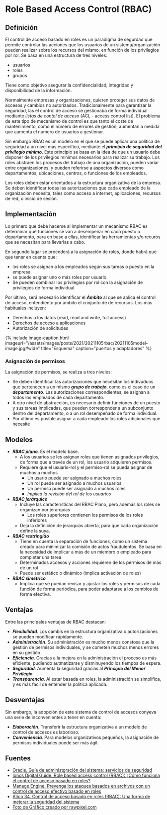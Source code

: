 # Role Based Access Control (RBAC)

## Definición

El control de acceso basado en roles es un paradigma de segurdad que permite controlar las acciones que los usuarios de un sistema/organización pueden realizar sobre los recursos del mismo, en función de los privilegios por rol. Se basa en una estructura de tres niveles:

* usuarios
* roles
* grupos

Tiene como objetivo asegurar la confidencialidad, integridad y disponibilidad de la información.

Normalmente empresas y organizaciones, quieren proteger sus datos de accesos y cambios no autorizados. Tradicionalmente para garantizar la seguridad, las el control de acceso se gestionaba de forma individual mediante *listas de contol de acceso* (ACL - access control list). El problema de este tipo de mecanismo de control es que tanto el coste de mantenimiento, como el número de errores de gestión, aumentan a medida que aumenta el número de usuarios a gestionar.

Sin embargo RBAC es un modelo en el que se puede aplicar una política de seguridad a un nivel más específico, mediante el **_principio de seguridad del privilegio mínimo_**. Este principio se basa en la idea de que un usuario debe disponer de los privilegios mínimos necesarios para realizar su trabajo. Los roles abstraen los procesos del trabajo de una organización, pueden variar entre organizaciones, y pueden referirse a aspectos diversos como departamentos, ubicaciones, centros, o funciones de los empleados.

Los roles deben estar orientados a la estructura organizativa de la empresa. Se deben identificar todas las autorizaciones que cada empleado de la organización necesita, tales como acceso a internet, aplicaciones, recursos de red, o inicio de sesión.

## Implementación

Lo primero que debe hacerse al implementar un mecanismo RBAC es determinar qué funciones se van a desempeñar en cada puesto o departamento, para en base a ellas, identificar las herramientas y/o recuros que se necesitan para llevarlas a cabo.

En segundo lugar se procederá a la asignación de roles, donde habrá que que tener en cuenta que:

* los roles se asignan a los empleados según sus tareas o puesto en la empresa
* se puede asignar uno o más roles por usuario
* Se pueden combinar los privilegios por rol con la asignación de privilegios de forma individual.

Por último, será necesario identificar el **_Ámbito_** al que se aplica el control de acceso, entendiento por ámbito el conjunto de de recursos. Los más habituales incluyen:

* Derechos a los datos (read, read and write, full access)
* Derechos de acceso a aplicaciones
* Autorización de solicitudes

{% include image-caption.html imageurl="/assets/images/posts/2021/20211105rbac/20211105model-image.jpg#wide"
title="Esquema" caption="puertos y adaptadores" %}
  
### Asignación de permisos

La asignación de permisos, se realiza a tres niveles:

* Se deben identificar las autorizaciones que necesitan los indivuduos que pertenecen a un mismo **_grupo de trabajo_**, como es el caso de un **_departamento_**. Las autorizaciones correspondientes, se asignan a todos los empleados de cada departamento.
* A otro nivel de abstracción, es necesario definir funciones de un puesto y sus tareas implicadas, que pueden corresponder a un subconjunto dentro del departamento, o a un rol desempeñado de forma individual.
* Por último es posible asignar a cada empleado los roles adicionales que necesite

## Modelos

* **_RBAC plano_**. Es el modelo base.
  * A los usuarios se les asignan roles que tienen asignados privilegios, de forma que a través de un rol, los usuario adquieren permisos.
  * Requiere que el usuario-rol y el permiso-rol se pueda asignar de muchos a muchos
    * Un usario puede ser asignado a muchos roles
    * Un rol puede ser asignado a muchos usuarios
    * Un permiso puede ser asignado a muchos roles
    * _Implica la revisión del rol de los usuarios_
* **_RBAC jerárquico_**
  * Incluye las características del RBAC Plano, pero además los roles se organizan por jerarquías
    * Los roles superiores contienen los permisos de los roles inferiores
  * Deja la definición de jerarquías abierta, para que cada organización define la suya.
* **_RBAC restringido_**
  * Tiene en cuenta la separación de funciones, como un sistema creado para minimizar la comisión de actos fraudulentos. Se basa en la necesidad de implicar a más de un miembro o empleado para completar una tarea.
  * Determinados accesos y acciones requieren de los permisos de más de un rol
  * Puede ser estático o dinámico (implica activación de roles)
* **_RBAC simétrico_**
  * Implica que se puedan revisar y ajustar los roles y permisos de cada función de forma periódica, para poder adaptarse a los cambios de forma efectiva.

## Ventajas

Entre las principales ventajas de RBAC destacan:

* **_Flexibilidad_**. Los cambis en la estructura organizativa o autorizaciones se pueden modificar rápidamente.
* **_Administración_**. Su administración es mucho menos constosa que la gestión de permisos individuales, y se cometen muchos menos errores en su gestión
* **_Eficiencia_**. Gracias a la mejora en la administración el proceso es más eficiente, pudiendo autmatizarse y disminuyendo los tiempos de espera.
* **_Seguridad_**. Aumenta la seguridad gracias al **_Principio del Menor Privilegio_**
* **_Transparencia_**. Al estar basada en roles, la administración se simplifica, y es más fácil de entender la política aplicada.

## Desventajas

Sin embargo, la adopción de este sistema de control de accesos conyeva una serie de inconvenientes a tener en cuenta:

* **_Elaboración_**. Transferir la estructura organizativa a un modelo de control de accesos es laborioso.
* **_Conveniencia_**. Para modelos organizativos pequeños, la asignación de permisos individuales puede ser más ágil.

## Fuentes

* [Oracle. Guía de administgración del sistema: servicios de seguridad](https://docs.oracle.com/cd/E24842_01/html/E23286/rbac-1.html)
* [Ionos Digital Guide. Role based access control (RBAC): ¿Cómo funciona el control de acceso basado en roles?](https://www.ionos.es/digitalguide/servidores/seguridad/que-es-el-role-based-access-control-rbac/)
* [Manage Engine. Prevenga los ataques basados en archivos con un control de acceso efectivo basado en roles](https://www.manageengine.com/es/device-control/role-based-access-control.html)
* [Atico 34. Control de acceso basado en roles (RBAC): Una forma de mejorar la seguridad del sistema](https://protecciondatos-lopd.com/empresas/control-de-acceso-basado-en-roles-rbac/)
* [Foto de Gráfico creado por rawpixel.com](http://www.rawpixel.com)
